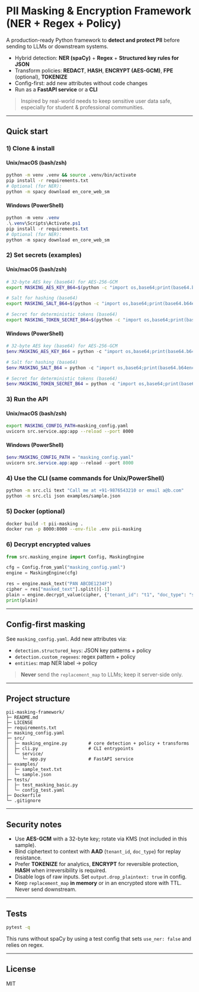
# PII Masking & Encryption Framework (NER + Regex + Policy)

A production-ready Python framework to **detect and protect PII** before sending to LLMs or downstream systems.
- Hybrid detection: **NER (spaCy)** + **Regex** + **Structured key rules for JSON**
- Transform policies: **REDACT**, **HASH**, **ENCRYPT (AES-GCM)**, **FPE** (optional), **TOKENIZE**
- Config-first: add new attributes without code changes
- Run as a **FastAPI service** or a **CLI**

> Inspired by real-world needs to keep sensitive user data safe, especially for student & professional communities.

---

## Quick start

### 1) Clone & install

#### Unix/macOS (bash/zsh)
```bash
python -m venv .venv && source .venv/bin/activate
pip install -r requirements.txt
# Optional (for NER):
python -m spacy download en_core_web_sm
```

#### Windows (PowerShell)
```powershell
python -m venv .venv
.\.venv\Scripts\Activate.ps1
pip install -r requirements.txt
# Optional (for NER):
python -m spacy download en_core_web_sm
```

### 2) Set secrets (examples)

#### Unix/macOS (bash/zsh)
```bash
# 32-byte AES key (base64) for AES-256-GCM
export MASKING_AES_KEY_B64=$(python -c "import os,base64;print(base64.b64encode(os.urandom(32)).decode())")

# Salt for hashing (base64)
export MASKING_SALT_B64=$(python -c "import os,base64;print(base64.b64encode(os.urandom(16)).decode())")

# Secret for deterministic tokens (base64)
export MASKING_TOKEN_SECRET_B64=$(python -c "import os,base64;print(base64.b64encode(os.urandom(32)).decode())")
```

#### Windows (PowerShell)
```powershell
# 32-byte AES key (base64) for AES-256-GCM
$env:MASKING_AES_KEY_B64 = python -c "import os,base64;print(base64.b64encode(os.urandom(32)).decode())"

# Salt for hashing (base64)
$env:MASKING_SALT_B64 = python -c "import os,base64;print(base64.b64encode(os.urandom(16)).decode())"

# Secret for deterministic tokens (base64)
$env:MASKING_TOKEN_SECRET_B64 = python -c "import os,base64;print(base64.b64encode(os.urandom(32)).decode())"
```

### 3) Run the API

#### Unix/macOS (bash/zsh)
```bash
export MASKING_CONFIG_PATH=masking_config.yaml
uvicorn src.service.app:app --reload --port 8000
```

#### Windows (PowerShell)
```powershell
$env:MASKING_CONFIG_PATH = "masking_config.yaml"
uvicorn src.service.app:app --reload --port 8000
```

### 4) Use the CLI (same commands for Unix/PowerShell)
```bash
python -m src.cli text "Call me at +91-9876543210 or email a@b.com"
python -m src.cli json examples/sample.json
```
### 5) Docker (optional)
```bash
docker build -t pii-masking .
docker run -p 8000:8000 --env-file .env pii-masking
```

### 6) Decrypt encrypted values
```python
from src.masking_engine import Config, MaskingEngine

cfg = Config.from_yaml("masking_config.yaml")
engine = MaskingEngine(cfg)

res = engine.mask_text("PAN ABCDE1234F")
cipher = res["masked_text"].split()[-1]
plain = engine.decrypt_value(cipher, {"tenant_id": "t1", "doc_type": "sample"})
print(plain)
```

---

## Config-first masking

See `masking_config.yaml`. Add new attributes via:
- `detection.structured_keys`: JSON key patterns + policy
- `detection.custom_regexes`: regex pattern + policy
- `entities`: map NER label → policy

> **Never** send the `replacement_map` to LLMs; keep it server-side only.

---

## Project structure

```
pii-masking-framework/
├─ README.md
├─ LICENSE
├─ requirements.txt
├─ masking_config.yaml
├─ src/
│  ├─ masking_engine.py        # core detection + policy + transforms
│  ├─ cli.py                   # CLI entrypoints
│  └─ service/
│     └─ app.py                # FastAPI service
├─ examples/
│  ├─ sample_text.txt
│  └─ sample.json
├─ tests/
│  ├─ test_masking_basic.py
│  └─ config_test.yaml
├─ Dockerfile
└─ .gitignore
```

---

## Security notes

- Use **AES-GCM** with a 32-byte key; rotate via KMS (not included in this sample).
- Bind ciphertext to context with **AAD** (`tenant_id`, `doc_type`) for replay resistance.
- Prefer **TOKENIZE** for analytics, **ENCRYPT** for reversible protection, **HASH** when irreversibility is required.
- Disable logs of raw inputs. Set `output.drop_plaintext: true` in config.
- Keep `replacement_map` **in memory** or in an encrypted store with TTL. Never send downstream.

---

## Tests

```bash
pytest -q
```

This runs without spaCy by using a test config that sets `use_ner: false` and relies on regex.

---

## License

MIT
